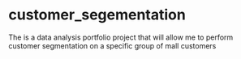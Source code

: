 # customer_segementation
The is a data analysis portfolio project that will allow me to perform customer segmentation on a specific group of mall customers
